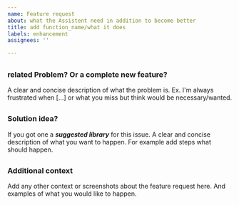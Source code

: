 ```yaml
---
name: Feature request
about: what the Assistent need in addition to become better
title: add function_name/what it does
labels: enhancement
assignees: ''

---
```

##
### **related Problem? Or a complete new feature?**

A clear and concise description of what the problem is. Ex. I'm always frustrated when [...]
or what you miss but think would be necessary/wanted.
##
### **Solution idea?**


If you got one a _**suggested library**_ for this issue.
A clear and concise description of what you want to happen.
For example add steps what should happen.
##
### **Additional context**


Add any other context or screenshots about the feature request here.
And examples of what you would like to happen.
